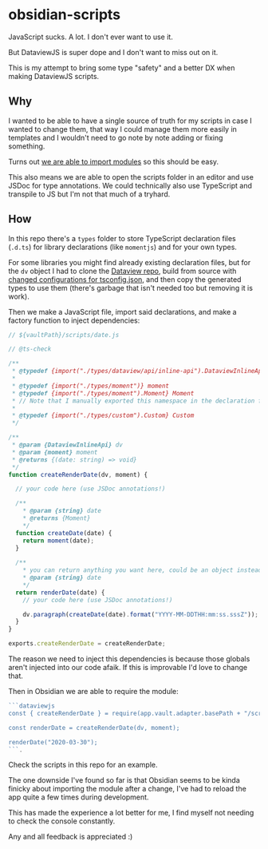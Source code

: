 # obsidian-scripts

JavaScript sucks. A lot. I don't ever want to use it.

But DataviewJS is super dope and I don't want to miss out on it.

This is my attempt to bring some type "safety" and a better DX when making DataviewJS scripts.

## Why

I wanted to be able to have a single source of truth for my scripts in case I wanted to change them, that way I could manage them more easily in templates and I wouldn't need to go note by note adding or fixing something.

Turns out [we are able to import modules](https://forum.obsidian.md/t/dataviewjs-code-reuse-common-place-for-scripts/18611/6) so this should be easy.

This also means we are able to open the scripts folder in an editor and use JSDoc for type annotations. We could technically also use TypeScript and transpile to JS but I'm not that much of a tryhard.

## How

In this repo there's a `types` folder to store TypeScript declaration files (`.d.ts`) for library declarations (like `momentjs`) and for your own types.

For some libraries you might find already existing declaration files, but for the `dv` object I had to clone the [Dataview repo](https://github.com/blacksmithgu/obsidian-dataview), build from source with [changed configurations for tsconfig.json](https://stackoverflow.com/a/73416945), and then copy the generated types to use them (there's garbage that isn't needed too but removing it is work).

Then we make a JavaScript file, import said declarations, and make a factory function to inject dependencies:

```js
// ${vaultPath}/scripts/date.js

// @ts-check

/**
 * @typedef {import("./types/dataview/api/inline-api").DataviewInlineApi} DataviewInlineApi
 *
 * @typedef {import("./types/moment")} moment
 * @typedef {import("./types/moment").Moment} Moment
 * // Note that I manually exported this namespace in the declaration file, it's not exported by default.
 *
 * @typedef {import("./types/custom").Custom} Custom
 */

/**
 * @param {DataviewInlineApi} dv
 * @param {moment} moment
 * @returns {(date: string) => void}
 */
function createRenderDate(dv, moment) {

  // your code here (use JSDoc annotations!)

  /**
    * @param {string} date
    * @returns {Moment}
    */
  function createDate(date) {
    return moment(date);
  }
  
  /**
    * you can return anything you want here, could be an object instead of a function
    * @param {string} date
    */
  return renderDate(date) {
    // your code here (use JSDoc annotations!)

    dv.paragraph(createDate(date).format("YYYY-MM-DDTHH:mm:ss.sssZ"));
  }
}

exports.createRenderDate = createRenderDate;
```

The reason we need to inject this dependencies is because those globals aren't injected into our code afaik. If this is improvable I'd love to change that.

Then in Obsidian we are able to require the module:

```js
```dataviewjs
const { createRenderDate } = require(app.vault.adapter.basePath + "/scripts/date.js");

const renderDate = createRenderDate(dv, moment);

renderDate("2020-03-30");
```.
```

Check the scripts in this repo for an example.

The one downside I've found so far is that Obsidian seems to be kinda finicky about importing the module after a change, I've had to reload the app quite a few times during development.

This has made the experience a lot better for me, I find myself not needing to check the console constantly.

Any and all feedback is appreciated :)
